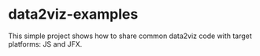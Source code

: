 # data2viz-examples

This simple project shows how to share common data2viz code with 
target platforms:  JS and JFX.